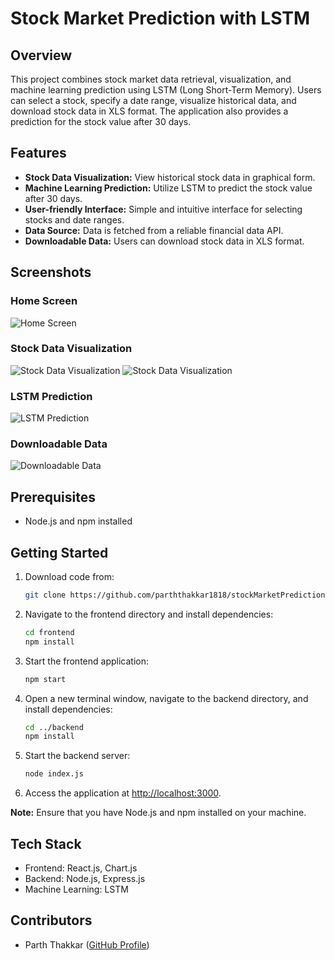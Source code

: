 # Stock Market Prediction with LSTM

## Overview
This project combines stock market data retrieval, visualization, and machine learning prediction using LSTM (Long Short-Term Memory). Users can select a stock, specify a date range, visualize historical data, and download stock data in XLS format. The application also provides a prediction for the stock value after 30 days.

## Features
- **Stock Data Visualization:** View historical stock data in graphical form.
- **Machine Learning Prediction:** Utilize LSTM to predict the stock value after 30 days.
- **User-friendly Interface:** Simple and intuitive interface for selecting stocks and date ranges.
- **Data Source:** Data is fetched from a reliable financial data API.
- **Downloadable Data:** Users can download stock data in XLS format.

## Screenshots

### Home Screen
![Home Screen](https://github.com/parththakkar1818/stockMarketPrediction/assets/121672669/b8d4d6f3-cb97-46c4-8fc9-73dc836659af)


### Stock Data Visualization
![Stock Data Visualization](https://github.com/parththakkar1818/stockMarketPrediction/assets/121672669/53647313-307b-446d-aa9d-db5e79639ec2)
![Stock Data Visualization](https://github.com/parththakkar1818/stockMarketPrediction/assets/121672669/f3a57493-a0df-4829-9b1c-7c033ec52d49)



### LSTM Prediction
![LSTM Prediction](https://github.com/parththakkar1818/stockMarketPrediction/assets/121672669/b102cd54-f517-4c02-a6b0-e0ec1d52a540)



### Downloadable Data
![Downloadable Data](https://github.com/parththakkar1818/stockMarketPrediction/assets/121672669/74436d45-81b4-4f29-a656-3c21c6b9dc3f)

## Prerequisites
- Node.js and npm installed

## Getting Started
1. Download code from:
    ```bash
    git clone https://github.com/parththakkar1818/stockMarketPrediction.git
    ```

2. Navigate to the frontend directory and install dependencies:
    ```bash
    cd frontend
    npm install
    ```

3. Start the frontend application:
    ```bash
    npm start
    ```

4. Open a new terminal window, navigate to the backend directory, and install dependencies:
    ```bash
    cd ../backend
    npm install
    ```

5. Start the backend server:
    ```bash
    node index.js
    ```

6. Access the application at [http://localhost:3000](http://localhost:3000).

**Note:** Ensure that you have Node.js and npm installed on your machine.

## Tech Stack
- Frontend: React.js, Chart.js
- Backend: Node.js, Express.js
- Machine Learning: LSTM

## Contributors
- Parth Thakkar ([GitHub Profile](https://github.com/parththakkar1818))
